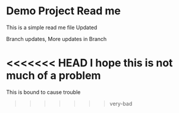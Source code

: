 # Demo Project Read me

This is a simple read me file
Updated

Branch updates, More updates in Branch

<<<<<<< HEAD
I hope this is not much of a problem
=======
This is bound to cause trouble
>>>>>>> very-bad
